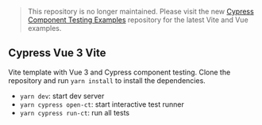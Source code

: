 > This repository is no longer maintained. Please visit the new [Cypress Component Testing Examples](https://github.com/cypress-io/cypress-component-testing-examples) repository for the latest Vite and Vue examples.

## Cypress Vue 3 Vite

Vite template with Vue 3 and Cypress component testing. Clone the repository and run `yarn install` to install the dependencies.

- `yarn dev`: start dev server
- `yarn cypress open-ct`: start interactive test runner
- `yarn cypress run-ct`: run all tests
